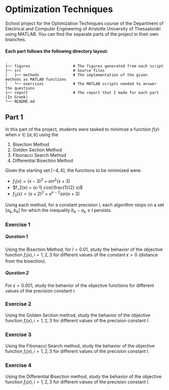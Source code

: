 # Optimization Techniques


School project for the Optimization Techniques course of the Department of Electrical and Computer Engineering of Aristotle University of Thessaloniki using MATLAB. 
You can find the separate parts of the project in their own branches.
#### Each part follows the following directory layout:

    .
    ├── figures                   # The figures generated from each script
    ├── src                       # Source files
    │   ├── methods               # The implementation of the given methods as MATLAB functions
    │   └── exercises             # The MATLAB scripts needed to answer the questions
    ├── report                    # The report that I made for each part (In Greek)
    └── README.md
    
    
    

## Part 1

In this part of the project, students were tasked to minimize a function $f(x)$ when $x \in [a,b]$ using the 
1. Bisection Method
2. Golden Section Method
3. Fibonacci Search Method
4. Differential Bisection Method

Given the starting set $[-4,4]$, the functions to be minimized were:

* $f_1(x) = (x-3)^2 + sin^2(x+3)$
* $f_2(x) = (x-1) cos(\frac{1}{2} x)$
* $f_3(x) = (x+2)^2 + e^{x-2} sin(x+3)$

Using each method, for a constant precision $l$, each algorithm stops on a set $[a_k, b_k]$ for which the inequality $b_k - a_k \leq l$ persists.

### Exercise 1
##### Question 1
Using the Bisection Method, for $l = 0.01$, study the behavior of the objective function $f_i(x), i=1,2,3$ for different values of the constant $\epsilon > 0$ (distance from the bisection).
##### Question 2
For $\epsilon = 0.001$, study the behavior of the objective functions for different values of the precision constant $l$.

### Exercise 2
Using the Golden Section method, study the behavior of the objective function $f_i(x), i=1,2,3$ for different values of the precision constant $l$.

### Exercise 3
Using the Fibonacci Search method, study the behavior of the objective function $f_i(x), i=1,2,3$ for different values of the precision constant $l$.

### Exercise 4
Using the Differential Bisection method, study the behavior of the objective function $f_i(x), i=1,2,3$ for different values of the precision constant $l$.